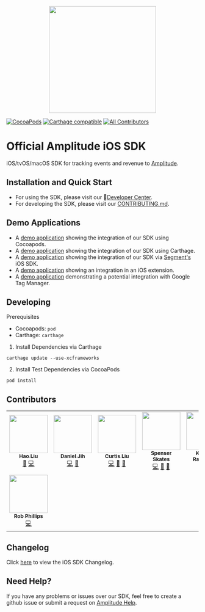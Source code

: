<p align="center">
  <a href="https://amplitude.com" target="_blank" align="center">
    <img src="https://static.amplitude.com/lightning/46c85bfd91905de8047f1ee65c7c93d6fa9ee6ea/static/media/amplitude-logo-with-text.4fb9e463.svg" width="280">
  </a>
  <br />
</p>

[![CocoaPods](https://img.shields.io/cocoapods/v/Amplitude)](https://cocoapods.org/pods/Amplitude)
[![Carthage compatible](https://img.shields.io/badge/Carthage-compatible-4BC51D.svg?style=flat)](https://github.com/Carthage/Carthage)
[![All Contributors](https://img.shields.io/badge/all_contributors-8-orange.svg?style=flat)](#contributors-)

# Official Amplitude iOS SDK
iOS/tvOS/macOS SDK for tracking events and revenue to [Amplitude](https://www.amplitude.com).

## Installation and Quick Start
* For using the SDK, please visit our :100:[Developer Center](https://developers.amplitude.com/docs/ios).
* For developing the SDK, please visit our [CONTRIBUTING.md](https://github.com/amplitude/Amplitude-iOS/blob/main/CONTRIBUTING.md).

## Demo Applications
* A [demo application](https://github.com/amplitude/iOS-Demo) showing the integration of our SDK using Cocoapods.
* A [demo application](https://github.com/amplitude/iOS-Demo-Carthage) showing the integration of our SDK using Carthage.
* A [demo application](https://github.com/amplitude/Segment-iOS-Demo) showing the integration of our SDK via [Segment's](https://segment.com/) iOS SDK.
* A [demo application](https://github.com/amplitude/iOS-Extension-Demo) showing an integration in an iOS extension.
* A [demo application](https://github.com/amplitude/GTM-iOS-Demo) demonstrating a potential integration with Google Tag Manager.

## Developing

Prerequisites
 * Cocoapods: `pod`
 * Carthage: `carthage`

1. Install Dependencies via Carthage
```
carthage update --use-xcframeworks
```
2. Install Test Dependencies via CocoaPods
```
pod install
```

## Contributors
<!-- ALL-CONTRIBUTORS-LIST:START - Do not remove or modify this section -->
<!-- prettier-ignore-start -->
<!-- markdownlint-disable -->
<table>
  <tr>
    <td align="center"><a href="https://github.com/haoliu-amp"><img src="https://avatars2.githubusercontent.com/u/57638692?v=4" width="100px;" alt=""/><br /><sub><b>Hao Liu</b></sub></a><br /><a href="https://github.com/amplitude/Amplitude-iOS/commits?author=haoliu-amp" title="Documentation">📖</a> <a href="https://github.com/amplitude/Amplitude-iOS/commits?author=haoliu-amp" title="Code">💻</a></td>
    <td align="center"><a href="http://www.danieljih.com"><img src="https://avatars0.githubusercontent.com/u/4776584?v=4" width="100px;" alt=""/><br /><sub><b>Daniel Jih</b></sub></a><br /><a href="https://github.com/amplitude/Amplitude-iOS/commits?author=djih" title="Code">💻</a> <a href="https://github.com/amplitude/Amplitude-iOS/commits?author=djih" title="Documentation">📖</a></td>
    <td align="center"><a href="https://github.com/curtisliu"><img src="https://avatars2.githubusercontent.com/u/3248421?v=4" width="100px;" alt=""/><br /><sub><b>Curtis Liu</b></sub></a><br /><a href="https://github.com/amplitude/Amplitude-iOS/commits?author=curtisliu" title="Code">💻</a> <a href="https://github.com/amplitude/Amplitude-iOS/commits?author=curtisliu" title="Documentation">📖</a> <a href="#ideas-curtisliu" title="Ideas, Planning, & Feedback">🤔</a></td>
    <td align="center"><a href="http://www.spenserskates.com"><img src="https://avatars3.githubusercontent.com/u/605873?v=4" width="100px;" alt=""/><br /><sub><b>Spenser Skates</b></sub></a><br /><a href="https://github.com/amplitude/Amplitude-iOS/commits?author=sskates" title="Code">💻</a> <a href="https://github.com/amplitude/Amplitude-iOS/commits?author=sskates" title="Documentation">📖</a> <a href="#ideas-sskates" title="Ideas, Planning, & Feedback">🤔</a></td>
    <td align="center"><a href="http://emptybox.org"><img src="https://avatars3.githubusercontent.com/u/238374?v=4" width="100px;" alt=""/><br /><sub><b>Krishna Rajendran</b></sub></a><br /><a href="https://github.com/amplitude/Amplitude-iOS/commits?author=blazzy" title="Code">💻</a></td>
    <td align="center"><a href="https://github.com/sputh"><img src="https://avatars0.githubusercontent.com/u/7856822?v=4" width="100px;" alt=""/><br /><sub><b>samantha puth</b></sub></a><br /><a href="https://github.com/amplitude/Amplitude-iOS/commits?author=sputh" title="Code">💻</a></td>
    <td align="center"><a href="https://github.com/mayur1407"><img src="https://avatars2.githubusercontent.com/u/3079325?v=4" width="100px;" alt=""/><br /><sub><b>Mayur</b></sub></a><br /><a href="https://github.com/amplitude/Amplitude-iOS/commits?author=mayur1407" title="Code">💻</a></td>
  </tr>
  <tr>
    <td align="center"><a href="http://www.robphillips.me"><img src="https://avatars1.githubusercontent.com/u/30269720?v=4" width="100px;" alt=""/><br /><sub><b>Rob Phillips</b></sub></a><br /><a href="https://github.com/amplitude/Amplitude-iOS/commits?author=rob-keepsafe" title="Code">💻</a></td>
  </tr>
</table>

<!-- markdownlint-enable -->
<!-- prettier-ignore-end -->
<!-- ALL-CONTRIBUTORS-LIST:END -->

## Changelog
Click [here](https://github.com/amplitude/Amplitude-iOS/blob/main/CHANGELOG.md) to view the iOS SDK Changelog.

## Need Help?
If you have any problems or issues over our SDK, feel free to create a github issue or submit a request on [Amplitude Help](https://help.amplitude.com/hc/en-us/requests/new).

